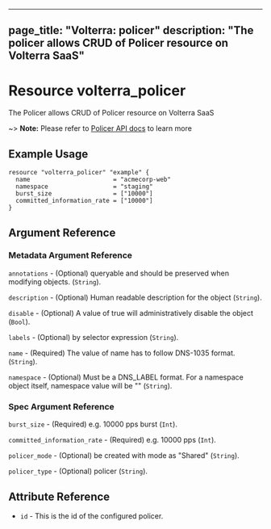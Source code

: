 











---
page_title: "Volterra: policer"
description: "The policer allows CRUD of Policer  resource on Volterra SaaS"
---
# Resource volterra_policer

The Policer  allows CRUD of Policer  resource on Volterra SaaS

~> **Note:** Please refer to [Policer  API docs](https://docs.cloud.f5.com/docs-v2/api/policer) to learn more

## Example Usage

```hcl
resource "volterra_policer" "example" {
  name                       = "acmecorp-web"
  namespace                  = "staging"
  burst_size                 = ["10000"]
  committed_information_rate = ["10000"]
}

```

## Argument Reference

### Metadata Argument Reference
`annotations` - (Optional) queryable and should be preserved when modifying objects. (`String`).


`description` - (Optional) Human readable description for the object (`String`).


`disable` - (Optional) A value of true will administratively disable the object (`Bool`).


`labels` - (Optional) by selector expression (`String`).


`name` - (Required) The value of name has to follow DNS-1035 format. (`String`).


`namespace` - (Optional) Must be a DNS_LABEL format. For a namespace object itself, namespace value will be "" (`String`).



### Spec Argument Reference

`burst_size` - (Required) e.g. 10000 pps burst (`Int`).



`committed_information_rate` - (Required) e.g. 10000 pps (`Int`).


`policer_mode` - (Optional) be created with mode as "Shared" (`String`).


`policer_type` - (Optional) policer (`String`).



## Attribute Reference

* `id` - This is the id of the configured policer.


